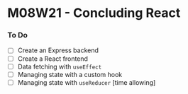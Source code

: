 # M08W21 - Concluding React

### To Do
- [ ] Create an Express backend
- [ ] Create a React frontend
- [ ] Data fetching with `useEffect`
- [ ] Managing state with a custom hook
- [ ] Managing state with `useReducer` [time allowing]
